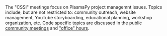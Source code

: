 The "CSSI" meetings focus on PlasmaPy project managemnt issues.  Topics include, but are not restricted to: 
community outreach, website management, YouTube storyboarding, educational planning, workshop organization,
etc.  Code specific topics are discussed in the public 
[community meetings](https://www.plasmapy.org/meetings/weekly/) and 
["office" hours](https://www.plasmapy.org/meetings/office_hours/).
